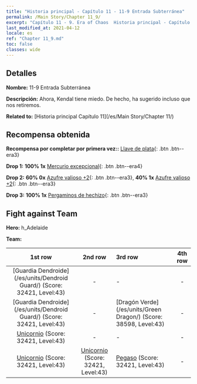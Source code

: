 ```yaml
---
title: "Historia principal - Capítulo 11 - 11-9 Entrada Subterránea"
permalink: /Main Story/Chapter 11_9/
excerpt: "Capítulo 11 - 9. Era of Chaos  Historia principal - Capítulo 11_9. 11-9 Entrada Subterránea"
last_modified_at: 2021-04-12
locale: es
ref: "Chapter 11_9.md"
toc: false
classes: wide
---
```


## Detalles

 **Nombre:** 11-9 Entrada Subterránea

 **Descripción:** Ahora, Kendal tiene miedo. De hecho, ha sugerido incluso que nos retiremos.

 **Related to:** [Historia principal Capítulo 11](/es/Main Story/Chapter 11/)

## Recompensa obtenida

 **Recompensa por completar por primera vez::** [Llave de plata](/es/Items/con_693/){: .btn .btn--era3}

 **Drop 1:** **100% 1x** [Mercurio excepcional](/es/Items/mat_35/){: .btn .btn--era4}

 **Drop 2:** **60% 0x** [Azufre valioso +2](/es/Items/mat_29/){: .btn .btn--era3}, **40% 1x** [Azufre valioso +2](/es/Items/mat_29/){: .btn .btn--era3}

 **Drop 3:** **100% 1x** [Pergaminos de hechizo](/es/Items/con_694/){: .btn .btn--era3}


## Fight against Team
 **Hero:** h_Adelaide

 **Team:**


  | 1st row | 2nd row | 3rd row | 4th row |
  |:----:|:----:|:----|:----:|
  | [Guardia Dendroide](/es/units/Dendroid Guard/) (Score: 32421, Level:43)  | - | - | - |
  | [Guardia Dendroide](/es/units/Dendroid Guard/) (Score: 32421, Level:43)  | - | [Dragón Verde](/es/units/Green Dragon/) (Score: 38598, Level:43)  | - |
  | [Unicornio](/es/units/Unicorn/) (Score: 32421, Level:43)  | - | - | - |
  | [Unicornio](/es/units/Unicorn/) (Score: 32421, Level:43)  | [Unicornio](/es/units/Unicorn/) (Score: 32421, Level:43)  | [Pegaso](/es/units/Pegasus/) (Score: 32421, Level:43)  | - |


